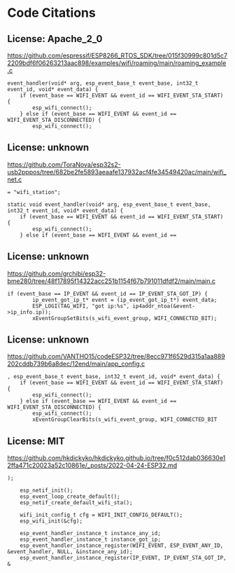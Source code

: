 # Code Citations

## License: Apache_2_0
https://github.com/espressif/ESP8266_RTOS_SDK/tree/015f30999c801d5c72209bdf6f06263213aac898/examples/wifi/roaming/main/roaming_example.c

```
event_handler(void* arg, esp_event_base_t event_base, int32_t event_id, void* event_data) {
    if (event_base == WIFI_EVENT && event_id == WIFI_EVENT_STA_START) {
        esp_wifi_connect();
    } else if (event_base == WIFI_EVENT && event_id == WIFI_EVENT_STA_DISCONNECTED) {
        esp_wifi_connect();
```


## License: unknown
https://github.com/ToraNova/esp32s2-usb2pppos/tree/682be2fe5893aeaafe137932acf4fe34549420ac/main/wifi_net.c

```
= "wifi_station";

static void event_handler(void* arg, esp_event_base_t event_base, int32_t event_id, void* event_data) {
    if (event_base == WIFI_EVENT && event_id == WIFI_EVENT_STA_START) {
        esp_wifi_connect();
    } else if (event_base == WIFI_EVENT && event_id ==
```


## License: unknown
https://github.com/grchibi/esp32-bme280/tree/48f17895f14322acc251b1154f67b791011dfdf2/main/main.c

```
if (event_base == IP_EVENT && event_id == IP_EVENT_STA_GOT_IP) {
        ip_event_got_ip_t* event = (ip_event_got_ip_t*) event_data;
        ESP_LOGI(TAG_WIFI, "got ip:%s", ip4addr_ntoa(&event->ip_info.ip));
        xEventGroupSetBits(s_wifi_event_group, WIFI_CONNECTED_BIT);
```


## License: unknown
https://github.com/VANTHO15/codeESP32/tree/8ecc971f6529d315a1aa889202cddb739b6a8dec/12end/main/app_config.c

```
, esp_event_base_t event_base, int32_t event_id, void* event_data) {
    if (event_base == WIFI_EVENT && event_id == WIFI_EVENT_STA_START) {
        esp_wifi_connect();
    } else if (event_base == WIFI_EVENT && event_id == WIFI_EVENT_STA_DISCONNECTED) {
        esp_wifi_connect();
        xEventGroupClearBits(s_wifi_event_group, WIFI_CONNECTED_BIT
```


## License: MIT
https://github.com/hkdickyko/hkdickyko.github.io/tree/f0c512dab036630e12ffa471c20023a52c10861e/_posts/2022-04-24-ESP32.md

```
);

    esp_netif_init();
    esp_event_loop_create_default();
    esp_netif_create_default_wifi_sta();

    wifi_init_config_t cfg = WIFI_INIT_CONFIG_DEFAULT();
    esp_wifi_init(&cfg);

    esp_event_handler_instance_t instance_any_id;
    esp_event_handler_instance_t instance_got_ip;
    esp_event_handler_instance_register(WIFI_EVENT, ESP_EVENT_ANY_ID, &event_handler, NULL, &instance_any_id);
    esp_event_handler_instance_register(IP_EVENT, IP_EVENT_STA_GOT_IP, &
```

